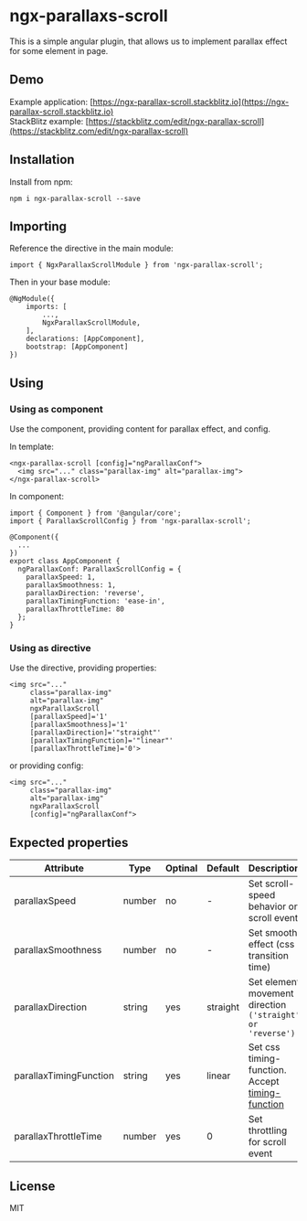 # ngx-parallaxs-scroll

This is a simple angular plugin, that allows us to implement parallax effect for some element in page.

## Demo

Example application: [https://ngx-parallax-scroll.stackblitz.io](https://ngx-parallax-scroll.stackblitz.io)
<br/>
StackBlitz example: [https://stackblitz.com/edit/ngx-parallax-scroll](https://stackblitz.com/edit/ngx-parallax-scroll)

## Installation

Install from npm:

`npm i ngx-parallax-scroll --save`

## Importing

Reference the directive in the main module:

`import { NgxParallaxScrollModule } from 'ngx-parallax-scroll';`

Then in your base module:

    @NgModule({
        imports: [
            ...,
            NgxParallaxScrollModule,
        ],
        declarations: [AppComponent],
        bootstrap: [AppComponent]
    })

## Using

### Using as component

Use the component, providing content for parallax effect, and config.

In template:

    <ngx-parallax-scroll [config]="ngParallaxConf">
      <img src="..." class="parallax-img" alt="parallax-img">
    </ngx-parallax-scroll>

In component:

    import { Component } from '@angular/core';
    import { ParallaxScrollConfig } from 'ngx-parallax-scroll';

    @Component({
      ...
    })
    export class AppComponent {
      ngParallaxConf: ParallaxScrollConfig = {
        parallaxSpeed: 1,
        parallaxSmoothness: 1,
        parallaxDirection: 'reverse',
        parallaxTimingFunction: 'ease-in',
        parallaxThrottleTime: 80
      };
    }

### Using as directive

Use the directive, providing properties:

    <img src="..."
         class="parallax-img"
         alt="parallax-img"
         ngxParallaxScroll
         [parallaxSpeed]='1'
         [parallaxSmoothness]='1'
         [parallaxDirection]='"straight"'
         [parallaxTimingFunction]='"linear"'
         [parallaxThrottleTime]='0'>

or providing config:

    <img src="..."
         class="parallax-img"
         alt="parallax-img"
         ngxParallaxScroll
         [config]="ngParallaxConf">

## Expected properties

| Attribute              | Type   | Optinal | Default  | Description                                                                                                                |
| ---------------------- | ------ | ------- | -------- | -------------------------------------------------------------------------------------------------------------------------- |
| parallaxSpeed          | number | no      | -        | Set scroll-speed behavior on scroll event                                                                                  |
| parallaxSmoothness     | number | no      | -        | Set smooth effect (css transition time)                                                                                    |
| parallaxDirection      | string | yes     | straight | Set element movement direction <br> `('straight' or 'reverse')`                                                            |
| parallaxTimingFunction | string | yes     | linear   | Set css timing-function. <br> Accept [ timing-function ](https://developer.mozilla.org/en-US/docs/Web/CSS/timing-function) |
| parallaxThrottleTime   | number | yes     | 0        | Set throttling for scroll event                                                                                            |

## License

MIT

